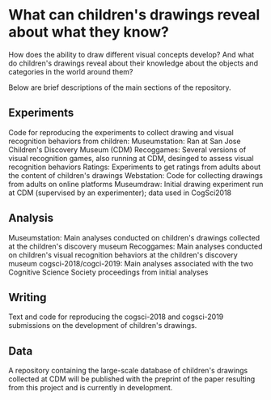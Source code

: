 # What can children's drawings reveal about what they know?

How does the ability to draw different visual concepts develop? And what do children's drawings reveal about their knowledge
about the objects and categories in the world around them?

Below are brief descriptions of the main sections of the repository.

## Experiments
Code for reproducing the experiments to collect drawing and visual recognition behaviors from children:
Museumstation: Ran at San Jose Children's Discovery Museum (CDM)
Recoggames: Several versions of visual recognition games, also running at CDM, desinged to assess visual recognition behaviors
Ratings: Experiments to get ratings from adults about the content of children's drawings
Webstation: Code for collecting drawings from adults on online platforms 
Museumdraw: Initial drawing experiment run at CDM (supervised by an experimenter); data used in CogSci2018

## Analysis
Museumstation: Main analyses conducted on children's drawings collected at the children's discovery museum
Recoggames: Main analyses conducted on children's visual recognition behaviors at the children's discovery museum
cogsci-2018/cogci-2019: Main analyses associated with the two Cognitive Science Society proceedings from initial analyses

## Writing
Text and code for reproducing the cogsci-2018 and cogsci-2019 submissions on the development of children's drawings.

## Data
A repository containing the large-scale database of children's drawings collected at CDM will be published with the preprint of the paper resulting from this project and is currently in development. 
